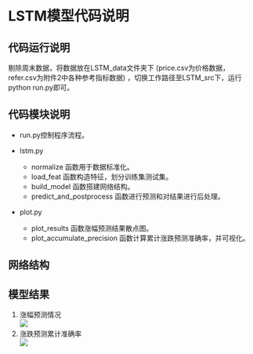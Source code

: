 # LSTM模型代码说明 #

## 代码运行说明 ##
剔除周末数据，将数据放在LSTM_data文件夹下 (price.csv为价格数据，refer.csv为附件2中各种参考指标数据) ，切换工作路径至LSTM_src下，运行python run.py即可。


## 代码模块说明 ##
- run.py控制程序流程。
- lstm.py
	- normalize 函数用于数据标准化。
	- load_feat 函数构造特征，划分训练集测试集。
	- build_model 函数搭建网络结构。
	- predict_and_postprocess 函数进行预测和对结果进行后处理。
 
- plot.py
	- plot_results 函数涨幅预测结果散点图。
	- plot_accumulate_precision 函数计算累计涨跌预测准确率，并可视化。

## 网络结构 ##


## 模型结果 ##
1. 涨幅预测情况  
![](http://i.imgur.com/LV04ZTg.png)
2. 涨跌预测累计准确率   
![](http://i.imgur.com/rqJdcEZ.png)
